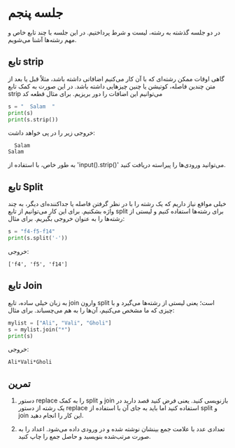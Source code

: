 # جلسه پنجم

در دو جلسه گذشته به رشته، لیست و شرط پرداختیم. در این جلسه با چند تابع خاص و مهم رشته‌ها آشنا می‌شویم.

## تابع strip
گاهی اوقات ممکن رشته‌ای که با آن کار می‌کنیم اضافاتی داشته باشد، مثلاً قبل یا بعد از متن چندین فاصله، کوتیشن یا چنین چیزهایی داشته باشد. در این صورت  به کمک تابع strip می‌توانیم این اضافات را دور بریزیم. برای مثال قطعه کد
```python
s = "  Salam  "
print(s)
print(s.strip())
```
خروجی زیر را در پی خواهد داشت:
```
  Salam
Salam 
```
به طور خاص، با استفاده از
'input().strip()'
می‌توانید ورودی‌ها را پیراسته دریافت کنید.

## تابع Split
خیلی مواقع نیاز داریم که یک رشته را با در نظر گرفتن فاصله یا جداکننده‌ای دیگر، به چند واژه بشکنیم. برای این کار می‌توانیم از تابع split برای رشته‌ها استفاده کنیم و لیستی از رشته‌ها را به عنوان خروجی بگیریم. برای مثال:
```python
s = "f4-f5-f14"
print(s.split('-'))
```
خروجی:
```
['f4', 'f5', 'f14']
```
## تابع Join
به زبان خیلی ساده، تابع join وارون split است؛ یعنی لیستی از رشته‌ها می‌گیرد و با چیزی که ما مشخص می‌کنیم، آن‌ها را به هم می‌چسباند. برای مثال:
```python
mylist = ["Ali", "Vali", "Gholi"]
s = mylist.join("*")
print(s)
```
خروجی:
```
Ali*Vali*Gholi
```

## تمرین

1. دستور replace را به کمک split و join بازنویسی کنید. یعنی فرض کنید قصد دارید در یک رشته از دستور replace استفاده کنید اما باید به جای آن با استفاده از split و join این کار را انجام دهید.

2. تعدادی عدد با علامت جمع بینشان نوشته شده و در ورودی داده می‌شود. اعداد را به صورت مرتب‌شده بنویسید و حاصل جمع را چاپ کنید.
